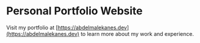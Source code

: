 # Personal Portfolio Website

Visit my portfolio at [https://abdelmalekanes.dev](https://abdelmalekanes.dev) to learn more about my work and experience.
